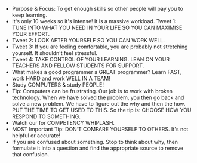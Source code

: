 - Purpose & Focus: To get enough skills so other people will pay you to keep learning.
- It's only 10 weeks so it's intense! It is a massive workload. Tweet 1: TUNE INTO WHAT YOU NEED IN YOUR LIFE SO YOU CAN MAXIMISE YOUR EFFORT.
- Tweet 2: LOOK AFTER YOURSELF SO YOU CAN WORK WELL.
- Tweet 3: If you are feeling comfortable, you are probably not stretching yourself.  It shouldn't feel stressful.
- Tweet 4: TAKE CONTROL OF YOUR LEARNING. LEAN ON YOUR TEACHERS AND FELLOW STUDENTS FOR SUPPORT.
- What makes a good programmer a GREAT programmer? Learn FAST, work HARD and work WELL IN A TEAM!
- Study COMPUTERS & study PEOPLE!
- Tip: Computers can be frustrating.  Our job is to work with broken technology. When we have solved the problem, you then go back and solve a new problem.  We have to figure out the why and then the how.  PUT THE TIME TO GET USED TO THIS.  So the tip is: CHOOSE HOW YOU RESPOND TO SOMETHING.
- Watch our for COMPETENCY WHIPLASH.
- MOST Important Tip: DON’T COMPARE YOURSELF TO OTHERS. It's not helpful or accurate!
- If you are confused about something. Stop to think about why, then formulate it into a question and find the appropriate source to remove that confusion. 